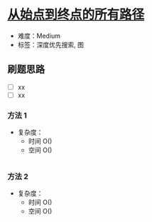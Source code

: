 # [从始点到终点的所有路径](https://leetcode-cn.com/problems/all-paths-from-source-lead-to-destination/)

- 难度：Medium
- 标签：深度优先搜索, 图

## 刷题思路

- [ ] xx
- [ ] xx

### 方法 1

- 复杂度：
    - 时间 O()
    - 空间 O()

``` js

```

### 方法 2

- 复杂度：
    - 时间 O()
    - 空间 O()

``` js

```
